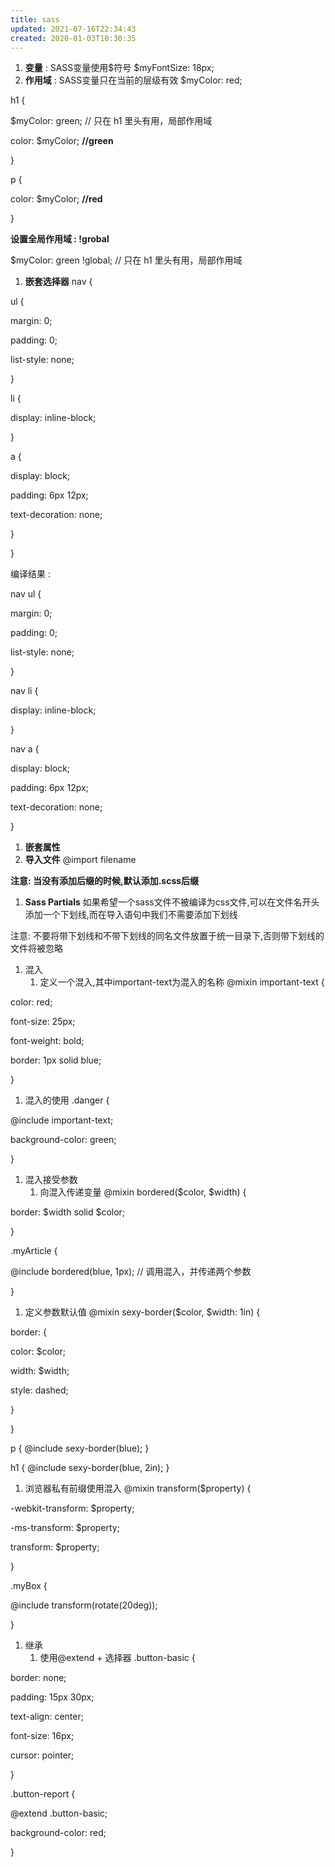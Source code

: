 ```yaml
---
title: sass
updated: 2021-07-16T22:34:43
created: 2020-01-03T10:30:35
---
```


1.  **变量** : SASS变量使用\$符号
\$myFontSize: 18px;
1.  **作用域** : SASS变量只在当前的层级有效
\$myColor: red;

h1 {

\$myColor: green; // 只在 h1 里头有用，局部作用域

color: \$myColor; **//green**

}

p {

color: \$myColor; **//red**

}

**设置全局作用域 : !grobal**

\$myColor: green !global; // 只在 h1 里头有用，局部作用域
1.  **嵌套选择器**
nav {

ul {

margin: 0;

padding: 0;

list-style: none;

}

li {

display: inline-block;

}

a {

display: block;

padding: 6px 12px;

text-decoration: none;

}

}

编译结果 :

nav ul {

margin: 0;

padding: 0;

list-style: none;

}

nav li {

display: inline-block;

}

nav a {

display: block;

padding: 6px 12px;

text-decoration: none;

}
1.  **嵌套属性**
2.  **导入文件**
@import filename

**注意: 当没有添加后缀的时候,默认添加.scss后缀**
1.  **Sass Partials**
如果希望一个sass文件不被编译为css文件,可以在文件名开头添加一个下划线,而在导入语句中我们不需要添加下划线

注意: 不要将带下划线和不带下划线的同名文件放置于统一目录下,否则带下划线的文件将被忽略
1.  混入
    1.  定义一个混入,其中important-text为混入的名称
@mixin important-text {

color: red;

font-size: 25px;

font-weight: bold;

border: 1px solid blue;

}
1.  混入的使用
.danger {

@include important-text;

background-color: green;

}
1.  混入接受参数
    1.  向混入传递变量
@mixin bordered(\$color, \$width) {

border: \$width solid \$color;

}

.myArticle {

@include bordered(blue, 1px); // 调用混入，并传递两个参数

}
1.  定义参数默认值
@mixin sexy-border(\$color, \$width: 1in) {

border: {

color: \$color;

width: \$width;

style: dashed;

}

}

p { @include sexy-border(blue); }

h1 { @include sexy-border(blue, 2in); }
1.  浏览器私有前缀使用混入
@mixin transform(\$property) {

-webkit-transform: \$property;

-ms-transform: \$property;

transform: \$property;

}

.myBox {

@include transform(rotate(20deg));

}

1.  继承
    1.  使用@extend + 选择器
.button-basic {

border: none;

padding: 15px 30px;

text-align: center;

font-size: 16px;

cursor: pointer;

}

.button-report {

@extend .button-basic;

background-color: red;

}
